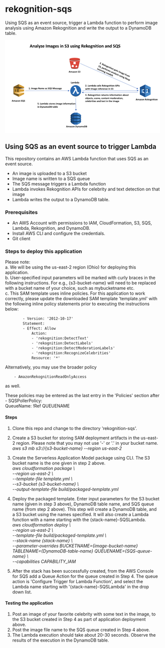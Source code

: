 # rekognition-sqs

Using SQS as an event source, trigger a Lambda function to perform image analysis using Amazon Rekognition and write the output to a DynamoDB table.

![Architecture](arch.png)

## Using SQS as an event source to trigger Lambda

This repository contains an AWS Lambda function that uses SQS as an event source.

- An image is uploaded to a S3 bucket
- Image name is written to a SQS queue
- The SQS message triggers a Lambda function
- Lambda invokes Rekognition APIs for celebrity and text detection on that image
- Lambda writes the output to a DynamoDB table.  

### Prerequisites
- An AWS Account with permissions to IAM, CloudFormation, S3, SQS, Lambda, Rekognition, and DynamoDB.
- Install AWS CLI and configure the credentials.
- Git client  

### Steps to deploy this application
Please note:   
a. We will be using the us-east-2 region (Ohio) for deploying this application.  
b. User-specified input parameters will be marked with curly braces in the following instructions. For e.g., {s3-bucket-name} will need to be replaced with a bucket name of your choice, such as mybucketname etc.  
c. This SAM template uses inline policies. For this application to work correctly, please update the downloaded SAM template 'template.yml' with the following inline policy statements prior to executing the instructions below:  
```
		- Version: '2012-10-17'
		Statement:
		- Effect: Allow
			Action:
			- 'rekognition:DetectText'
			- 'rekognition:DetectLabels'
			- 'rekognition:DetectModerationLabels'
			- 'rekognition:RecognizeCelebrities'
			Resource: '*'  
```  

Alternatively, you may use the broader policy  
```
	- AmazonRekognitionReadOnlyAccess
```
as well.

These policies may be entered as the last entry in the 'Policies' section after  
    - SQSPollerPolicy:  
		QueueName:  !Ref QUEUENAME   

#### Steps
1. Clone this repo and change to the directory 'rekognition-sqs'.  

2. Create a S3 bucket for storing SAM deployment artifacts in the us-east-2 region. Please note that you may not use '-' or '.' in your bucket name.  
	*aws s3 mb s3://{s3-bucket-name} --region us-east-2*  

3. Create the Serverless Application Model package using CLI. The S3 bucket name is the one given in step 2 above.  
	*aws cloudformation package \  
	--region us-east-2 \  
	--template-file template.yml \  
	--s3-bucket {s3-bucket-name} \  
	--output-template-file build/packaged-template.yml*  

4. Deploy the packaged template. Enter input parameters for the S3 bucket name (given in step 3 above), DynamoDB table name, and SQS queue name (from step 2 above). This step will create a DynamoDB table, and a S3 bucket using the names specified. It will also create a Lambda function with a name starting with the {stack-name}-SQSLambda.  
	*aws cloudformation deploy \  
	--region us-east-2 \  
	--template-file build/packaged-template.yml \  
	--stack-name {stack-name} \  
	--parameter-overrides BUCKETNAME={image-bucket-name} TABLENAME={DynamoDB-table-name} QUEUENAME={SQS-queue-name} \  
	--capabilities CAPABILITY_IAM*  

5. After the stack has been successfully created, from the AWS Console for SQS add a Queue Action for the queue created in Step 4. The queue action is 'Configure Trigger for Lambda Function', and select the Lambda name starting with '{stack-name}-SQSLambda' in the drop down list.  

#### Testing the application
1. Post an image of your favorite celebrity with some text in the image, to the S3 bucket created in Step 4 as part of application deployment above.  
2. Post the image file name to the SQS queue created in Step 4 above.  
3. The Lambda execution should take about 20-30 seconds. Observe the results of the execution in the DynamoDB table.
